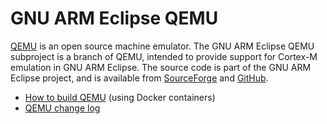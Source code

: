# GNU ARM Eclipse QEMU

[QEMU](http://wiki.qemu.org/Main_Page) is an open source machine emulator. The GNU ARM Eclipse QEMU subproject is a branch of QEMU, intended to provide support for Cortex-M emulation in GNU ARM Eclipse. The source code is part of the GNU ARM Eclipse project, and is available from [SourceForge](https://sourceforge.net/p/gnuarmeclipse/qemu/ci/gnuarmeclipse-dev/tree/) and [GitHub](https://github.com/gnuarmeclipse/qemu).

* [How to build QEMU](http://gnuarmeclipse.livius.net/wiki/How_to_build_QEMU) (using Docker containers)
* [QEMU change log](http://gnuarmeclipse.livius.net/wiki/QEMU_change_log)
